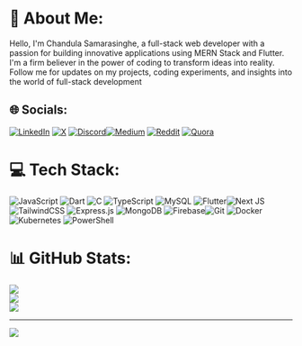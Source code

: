 # 💫 About Me:
Hello, I'm Chandula Samarasinghe, a full-stack web developer with a passion for building innovative applications using MERN Stack and Flutter. I'm a firm believer in the power of coding to transform ideas into reality. Follow me for updates on my projects, coding experiments, and insights into the world of full-stack development


## 🌐 Socials:
[![LinkedIn](https://img.shields.io/badge/LinkedIn-%230077B5.svg?logo=linkedin&logoColor=white)](https://linkedin.com/in/chandulasamarasibghe) [![X](https://img.shields.io/badge/X-black.svg?logo=X&logoColor=white)](https://x.com/@Chandulasamara5) [![Discord](https://img.shields.io/badge/Discord-%237289DA.svg?logo=discord&logoColor=white)](https://discordapp.com/users/1015259604248174633)[![Medium](https://img.shields.io/badge/Medium-12100E?logo=medium&logoColor=white)](https://medium.com/@@chandulas1999) [![Reddit](https://img.shields.io/badge/Reddit-%23FF4500.svg?logo=Reddit&logoColor=white)](https://reddit.com/user/Competitive-Date-811/?utm_source=share&utm_medium=web3x&utm_name=web3xcss&utm_term=1&utm_content=share_button) [![Quora](https://img.shields.io/badge/Quora-%23B92B27.svg?logo=Quora&logoColor=white)](https://quora.com/profile/Chandula1999?ch=2&oid=1362038224&srid=uLhqcy&target_type=user ) 

# 💻 Tech Stack:
![JavaScript](https://img.shields.io/badge/javascript-%23323330.svg?style=for-the-badge&logo=javascript&logoColor=%23F7DF1E) ![Dart](https://img.shields.io/badge/dart-%230175C2.svg?style=for-the-badge&logo=dart&logoColor=white) ![C](https://img.shields.io/badge/c-%2300599C.svg?style=for-the-badge&logo=c&logoColor=white) ![TypeScript](https://img.shields.io/badge/typescript-%23007ACC.svg?style=for-the-badge&logo=typescript&logoColor=white) ![MySQL](https://img.shields.io/badge/mysql-4479A1.svg?style=for-the-badge&logo=mysql&logoColor=white) ![Flutter](https://img.shields.io/badge/Flutter-%2302569B.svg?style=for-the-badge&logo=Flutter&logoColor=white)![Next JS](https://img.shields.io/badge/Next-black?style=for-the-badge&logo=next.js&logoColor=white) 
![TailwindCSS](https://img.shields.io/badge/tailwindcss-%2338B2AC.svg?style=for-the-badge&logo=tailwind-css&logoColor=white) ![Express.js](https://img.shields.io/badge/express.js-%23404d59.svg?style=for-the-badge&logo=express&logoColor=%2361DAFB) ![MongoDB](https://img.shields.io/badge/MongoDB-%234ea94b.svg?style=for-the-badge&logo=mongodb&logoColor=white)  ![Firebase](https://img.shields.io/badge/firebase-%23039BE5.svg?style=for-the-badge&logo=firebase)![Git](https://img.shields.io/badge/git-%23F05033.svg?style=for-the-badge&logo=git&logoColor=white) ![Docker](https://img.shields.io/badge/docker-%230db7ed.svg?style=for-the-badge&logo=docker&logoColor=white) ![Kubernetes](https://img.shields.io/badge/kubernetes-%23326ce5.svg?style=for-the-badge&logo=kubernetes&logoColor=white) ![PowerShell](https://img.shields.io/badge/PowerShell-%235391FE.svg?style=for-the-badge&logo=powershell&logoColor=white)
# 📊 GitHub Stats:
![](https://github-readme-stats.vercel.app/api?username=Chandula1999&theme=dark&hide_border=true&include_all_commits=true&count_private=true)<br/>
![](https://github-readme-streak-stats.herokuapp.com/?user=Chandula1999&theme=dark&hide_border=true)<br/>
![](https://github-readme-stats.vercel.app/api/top-langs/?username=Chandula1999&theme=dark&hide_border=true&include_all_commits=false&count_private=false&layout=compact)

---
[![](https://visitcount.itsvg.in/api?id=Chandula1999&icon=0&color=0)](https://visitcount.itsvg.in)

<!-- Proudly created with GPRM ( https://gprm.itsvg.in ) -->
